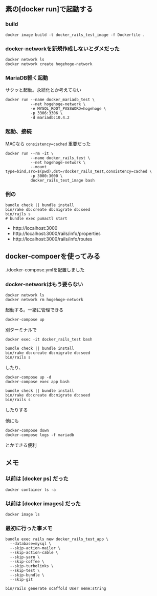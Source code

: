 ## 素の[docker run]で起動する

### build

```
docker image build -t docker_rails_test_image -f Dockerfile .
```

### docker-networkを新規作成しないとダメだった

```
docker network ls
docker network create hogehoge-network
```

### MariaDB軽く起動

サクッと起動。永続化とか考えてない

```
docker run --name docker_mariadb_test \
           --net hogehoge-network \
           -e MYSQL_ROOT_PASSWORD=hogehoge \
           -p 3306:3306 \
           -d mariadb:10.4.2
```

### 起動、接続

MACなら `consistency=cached` 重要だった

```
docker run --rm -it \
           --name docker_rails_test \
           --net hogehoge-network \
           --mount type=bind,src=$(pwd),dst=/docker_rails_test,consistency=cached \
           -p 3000:3000 \
           docker_rails_test_image bash
```

### 例の

```
bundle check || bundle install
bin/rake db:create db:migrate db:seed
bin/rails s
# bundle exec pumactl start
```

- http://localhost:3000
- http://localhost:3000/rails/info/properties
- http://localhost:3000/rails/info/routes

## docker-compoerを使ってみる

./docker-compose.ymlを配置しました

### docker-networkはもう要らない

```
docker network ls
docker network rm hogehoge-network
```

起動する。一緒に管理できる

```
docker-compose up
```

別ターミナルで
```
docker exec -it docker_rails_test bash

bundle check || bundle install
bin/rake db:create db:migrate db:seed
bin/rails s
```

したり、


```
docker-compose up -d
docker-compose exec app bash

bundle check || bundle install
bin/rake db:create db:migrate db:seed
bin/rails s
```

したりする

他にも

```
docker-compose down
docker-compose logs -f mariadb
```

とかできる便利

## メモ

### 以前は [docker ps] だった

```
docker container ls -a
```

### 以前は [docker images] だった

```
docker image ls
```

### 最初に行った事メモ

```
bundle exec rails new docker_rails_test_app \
  --database=mysql \
  --skip-action-mailer \
  --skip-action-cable \
  --skip-yarn \
  --skip-coffee \
  --skip-turbolinks \
  --skip-test \
  --skip-bundle \
  --skip-git

bin/rails generate scaffold User neme:string
```

